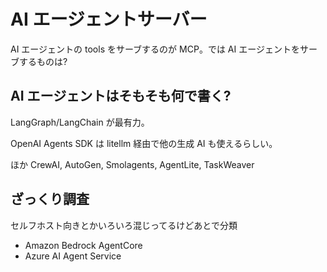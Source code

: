# AI エージェントサーバー

AI エージェントの tools をサーブするのが MCP。では AI エージェントをサーブするものは?

## AI エージェントはそもそも何で書く?

LangGraph/LangChain が最有力。

OpenAI Agents SDK は litellm 経由で他の生成 AI も使えるらしい。

ほか CrewAI, AutoGen, Smolagents, AgentLite, TaskWeaver

## ざっくり調査

セルフホスト向きとかいろいろ混じってるけどあとで分類

- Amazon Bedrock AgentCore
- Azure AI Agent Service

